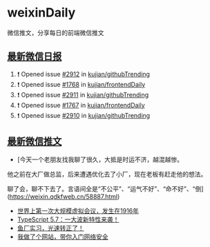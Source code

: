 # weixinDaily
微信推文，分享每日的前端微信推文

## [最新微信日报](https://github.com/kujian/weixinDaily/issues)

<!--START_SECTION:activity-->
1. ❗ Opened issue [#2912](https://github.com/kujian/githubTrending/issues/2912) in [kujian/githubTrending](https://github.com/kujian/githubTrending)
2. ❗ Opened issue [#1768](https://github.com/kujian/frontendDaily/issues/1768) in [kujian/frontendDaily](https://github.com/kujian/frontendDaily)
3. ❗ Opened issue [#2911](https://github.com/kujian/githubTrending/issues/2911) in [kujian/githubTrending](https://github.com/kujian/githubTrending)
4. ❗ Opened issue [#1767](https://github.com/kujian/frontendDaily/issues/1767) in [kujian/frontendDaily](https://github.com/kujian/frontendDaily)
5. ❗ Opened issue [#2910](https://github.com/kujian/githubTrending/issues/2910) in [kujian/githubTrending](https://github.com/kujian/githubTrending)
<!--END_SECTION:activity-->


## [最新微信推文](https://weixin.qdkfweb.cn/)

<!-- BLOG-POST-LIST:START -->
- [今天一个老朋友找我聊了很久，大抵是时运不济，越混越惨。

他之前在大厂做总监，后来遭遇优化去了小厂，现在老板有赶走他的想法。

聊了会，聊不下去了。言语间全是“不公平”、“运气不好”、“命不好”、“倒](https://weixin.qdkfweb.cn/58887.html)
- [世界上第一次大规模虚拟会议，发生在1916年](https://weixin.qdkfweb.cn/58918.html)
- [TypeScript 5.7：一大波新特性来袭！](https://weixin.qdkfweb.cn/58875.html)
- [鱼厂实习，光速转正了！](https://weixin.qdkfweb.cn/58882.html)
- [我做了个网站，带你入门网络安全](https://weixin.qdkfweb.cn/58883.html)
<!-- BLOG-POST-LIST:END -->